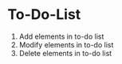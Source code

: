 # To-Do-List
1. Add elements in to-do list </br>
2. Modify elements in to-do list </br>
3. Delete elements in to-do list </br>
